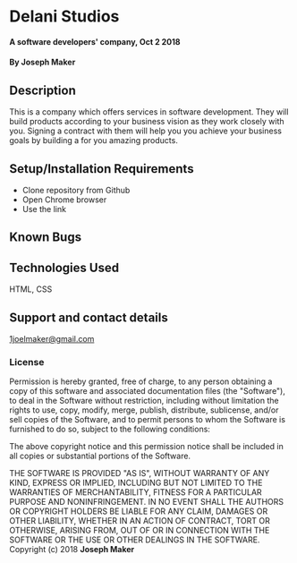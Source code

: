 # Delani Studios
#### A software developers' company, Oct 2 2018
#### By **Joseph Maker**
## Description
This is a company which offers services in software development. They will build products according to your business vision as they work closely with you. Signing a contract with them will help you you achieve your business goals by building a for you amazing products.
## Setup/Installation Requirements
* Clone repository from Github
* Open Chrome browser
* Use the link

## Known Bugs

## Technologies Used
HTML, CSS
## Support and contact details
1joelmaker@gmail.com
### License

Permission is hereby granted, free of charge, to any person obtaining a copy of this software and associated documentation files (the "Software"), to deal in the Software without restriction, including without limitation the rights to use, copy, modify, merge, publish, distribute, sublicense, and/or sell copies of the Software, and to permit persons to whom the Software is furnished to do so, subject to the following conditions:

The above copyright notice and this permission notice shall be included in all copies or substantial portions of the Software.

THE SOFTWARE IS PROVIDED "AS IS", WITHOUT WARRANTY OF ANY KIND, EXPRESS OR IMPLIED, INCLUDING BUT NOT LIMITED TO THE WARRANTIES OF MERCHANTABILITY, FITNESS FOR A PARTICULAR PURPOSE AND NONINFRINGEMENT. IN NO EVENT SHALL THE AUTHORS OR COPYRIGHT HOLDERS BE LIABLE FOR ANY CLAIM, DAMAGES OR OTHER LIABILITY, WHETHER IN AN ACTION OF CONTRACT, TORT OR OTHERWISE, ARISING FROM, OUT OF OR IN CONNECTION WITH THE SOFTWARE OR THE USE OR OTHER DEALINGS IN THE SOFTWARE.
Copyright (c) 2018 **Joseph Maker**
